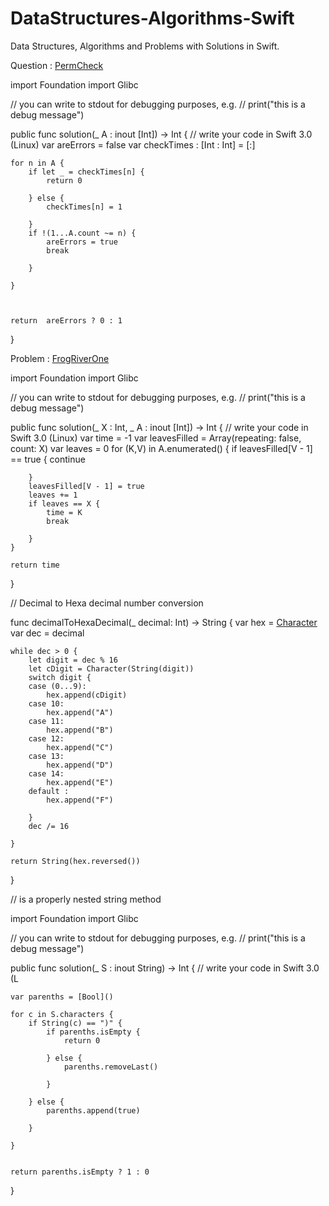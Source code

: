 # DataStructures-Algorithms-Swift
Data Structures, Algorithms and Problems with Solutions in Swift.




Question : [PermCheck](https://app.codility.com/programmers/lessons/4-counting_elements/perm_check/)

import Foundation
import Glibc

// you can write to stdout for debugging purposes, e.g.
// print("this is a debug message")

public func solution(_ A : inout [Int]) -> Int {
    // write your code in Swift 3.0 (Linux)
    var areErrors = false
    var checkTimes : [Int : Int] = [:]
    
    for n in A {
        if let _ = checkTimes[n] {
            return 0
            
        } else {
            checkTimes[n] = 1
            
        }
        if !(1...A.count ~= n) {
            areErrors = true
            break
            
        }
        
    }
    

    
    return  areErrors ? 0 : 1
}



Problem : [FrogRiverOne](https://app.codility.com/programmers/lessons/4-counting_elements/frog_river_one/)

import Foundation
import Glibc

// you can write to stdout for debugging purposes, e.g.
// print("this is a debug message")

public func solution(_ X : Int, _ A : inout [Int]) -> Int {
    // write your code in Swift 3.0 (Linux)
    var time = -1
    var leavesFilled = Array(repeating: false, count: X)
    var leaves = 0
    for (K,V) in A.enumerated() {
        if leavesFilled[V - 1] == true {
            continue
            
        }
        leavesFilled[V - 1] = true
        leaves += 1
        if leaves == X {
            time = K
            break
            
        }
    }
    
    return time
    
}



// Decimal to Hexa decimal number conversion

func decimalToHexaDecimal(_ decimal: Int) -> String {
    var hex = [Character]()
    var dec = decimal

    while dec > 0 {
        let digit = dec % 16
        let cDigit = Character(String(digit))
        switch digit {
        case (0...9):
            hex.append(cDigit)
        case 10:
            hex.append("A")
        case 11:
            hex.append("B")
        case 12:
            hex.append("C")
        case 13:
            hex.append("D")
        case 14:
            hex.append("E")
        default :
            hex.append("F")

        }
        dec /= 16

    }

    return String(hex.reversed())

}

// is a properly nested string method

import Foundation
import Glibc

// you can write to stdout for debugging purposes, e.g.
// print("this is a debug message")

public func solution(_ S : inout String) -> Int {
    // write your code in Swift 3.0 (L
    
    var parenths = [Bool]()
    
    for c in S.characters {
        if String(c) == ")" {
            if parenths.isEmpty {
                return 0
                
            } else {
                parenths.removeLast()
                
            }
            
        } else {
            parenths.append(true)
            
        }
        
    }
    
    
    return parenths.isEmpty ? 1 : 0
    
}
